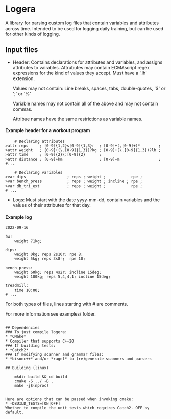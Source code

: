 # Logera
A library for parsing custom log files that contain variables and attributes
across time. Intended to be used for logging daily training, but can be used for
other kinds of logging.

## Input files
* Header:
    Contains declarations for attributes and variables, and assigns
    attributes to vairables. Attrubutes may contain ECMAscript regex expressions
    for the kind of values they accept. Must have a '.lh' extension.

    Values may not contain: Line breaks, spaces, tabs, double-quotes, '$' or ';' or '%'

    Variable names may not contain all of the above and may not contain commas.

    Attribue names have the same restrictions as variable names.

#### Example header for a workout program
```
    # Declaring attributes
>attr reps     ; [0-9]{1,2}s[0-9]{1,3}r  ; [0-9]+(,[0-9]+)*        ;
>attr weight   ; [0-9]+(\.[0-9]{1,3})?kg ; [0-9]+(\.[0-9]{1,3})?lb ;
>attr time     ; [0-9]{2}\:[0-9]{2}      ;
>attr distance ; [0-9]+km                ; [0-9]+m                 ;
#...

    # Declaring variables
>var dips                  ; reps ; weight ;           rpe ;
>var bench_press           ; reps ; weight ; incline ; rpe ;
>var db_tri_ext            ; reps ; weight ;           rpe ;
# ...
```

* Logs: Must start with the date yyyy-mm-dd, contain variables and the values of their attributes for that day.

#### Example log
```
2022-09-16

bw:
    weight 71kg;

dips:
    weight 0kg; reps 2s10r; rpe 8;
    weight 5kg; reps 3s8r;  rpe 10;

bench_press:
    weight 60kg; reps 4s2r; incline 15deg;
    weight 100kg; reps 5,4,4,1; incline 15deg;

treadmill:
    time 10:00;
# ...
```

For both types of files, lines starting with # are comments.

For more information see examples/ folder.
```

## Dependencies
### To just compile logera:
* *CMake*
* Compiler that supports C++20
### If building tests:
* *Catch2*
### If modifying scanner and grammar files:
* *bisonc++* and/or *ragel* to (re)generate scanners and parsers

## Building (linux)

    mkdir build && cd build
    cmake -S ../ -B .
    make -j$(nproc)


Here are options that can be passed when invoking cmake:
* -DBUILD_TESTS=[ON|OFF]
Whether to compile the unit tests which requires Catch2. OFF by default.
